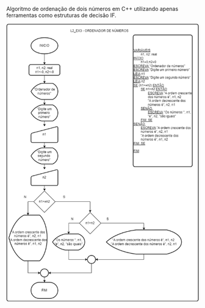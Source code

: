Algoritmo de ordenação de dois números em C++ utilizando apenas ferramentas como estruturas de decisão IF.

![Diagrama](L2_EX3.png)
